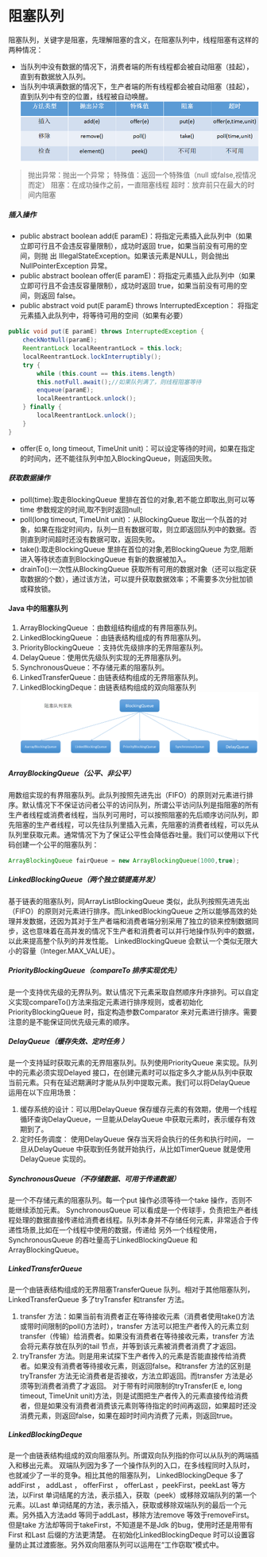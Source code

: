 阻塞队列
====
阻塞队列，关键字是阻塞，先理解阻塞的含义，在阻塞队列中，线程阻塞有这样的两种情况：
* 当队列中没有数据的情况下，消费者端的所有线程都会被自动阻塞（挂起），直到有数据放入队列。
* 当队列中填满数据的情况下，生产者端的所有线程都会被自动阻塞（挂起），直到队列中有空的位置，线程被自动唤醒。
![阻塞队列](./pic/阻塞队列的方法.jpg)
> 抛出异常：抛出一个异常；
特殊值：返回一个特殊值（null 或false,视情况而定）
阻塞：在成功操作之前，一直阻塞线程
超时：放弃前只在最大的时间内阻塞

##### 插入操作
* public abstract boolean add(E paramE)：将指定元素插入此队列中（如果立即可行且不会违反容量限制），成功时返回 true，如果当前没有可用的空间，则抛
出 IllegalStateException。如果该元素是NULL，则会抛出NullPointerException 异常。
* public abstract boolean offer(E paramE)：将指定元素插入此队列中（如果立即可行且不会违反容量限制），成功时返回 true，如果当前没有可用的空间，则返回 false。
* public abstract void put(E paramE) throws InterruptedException： 将指定元素插入此队列中，将等待可用的空间（如果有必要）
```java
public void put(E paramE) throws InterruptedException { 
    checkNotNull(paramE);
    ReentrantLock localReentrantLock = this.lock;
    localReentrantLock.lockInterruptibly();
    try {
        while (this.count == this.items.length)
        this.notFull.await();//如果队列满了，则线程阻塞等待
        enqueue(paramE);
        localReentrantLock.unlock();
    } finally {
        localReentrantLock.unlock();
    }
}
```
* offer(E o, long timeout, TimeUnit unit)：可以设定等待的时间，如果在指定的时间内，还不能往队列中加入BlockingQueue，则返回失败。

##### 获取数据操作
* poll(time):取走BlockingQueue 里排在首位的对象,若不能立即取出,则可以等time 参数规定的时间,取不到时返回null;
* poll(long timeout, TimeUnit unit)：从BlockingQueue 取出一个队首的对象，如果在指定时间内，队列一旦有数据可取，则立即返回队列中的数据。否则直到时间超时还没有数据可取，返回失败。
* take():取走BlockingQueue 里排在首位的对象,若BlockingQueue 为空,阻断进入等待状态直到BlockingQueue 有新的数据被加入。
* drainTo():一次性从BlockingQueue 获取所有可用的数据对象（还可以指定获取数据的个数），通过该方法，可以提升获取数据效率；不需要多次分批加锁或释放锁。

#### Java 中的阻塞队列
1. ArrayBlockingQueue ：由数组结构组成的有界阻塞队列。
2. LinkedBlockingQueue ：由链表结构组成的有界阻塞队列。
3. PriorityBlockingQueue ：支持优先级排序的无界阻塞队列。
4. DelayQueue：使用优先级队列实现的无界阻塞队列。
5. SynchronousQueue：不存储元素的阻塞队列。
6. LinkedTransferQueue：由链表结构组成的无界阻塞队列。
7. LinkedBlockingDeque：由链表结构组成的双向阻塞队列
![java中的阻塞队列](./pic/java中的阻塞队列.jpg)

##### ArrayBlockingQueue（公平、非公平）
用数组实现的有界阻塞队列。此队列按照先进先出（FIFO）的原则对元素进行排序。默认情况下不保证访问者公平的访问队列，所谓公平访问队列是指阻塞的所有生产者线程或消费者线程，当队列可用时，可以按照阻塞的先后顺序访问队列，即先阻塞的生产者线程，可以先往队列里插入元素，先阻塞的消费者线程，可以先从队列里获取元素。通常情况下为了保证公平性会降低吞吐量。我们可以使用以下代码创建一个公平的阻塞队列：
```java
ArrayBlockingQueue fairQueue = new ArrayBlockingQueue(1000,true);
```
##### LinkedBlockingQueue（两个独立锁提高并发）
基于链表的阻塞队列，同ArrayListBlockingQueue 类似，此队列按照先进先出（FIFO）的原则对元素进行排序。而LinkedBlockingQueue 之所以能够高效的处理并发数据，还因为其对于生产者端和消费者端分别采用了独立的锁来控制数据同步，这也意味着在高并发的情况下生产者和消费者可以并行地操作队列中的数据，以此来提高整个队列的并发性能。
LinkedBlockingQueue 会默认一个类似无限大小的容量（Integer.MAX_VALUE）。
##### PriorityBlockingQueue（compareTo 排序实现优先）
是一个支持优先级的无界队列。默认情况下元素采取自然顺序升序排列。可以自定义实现compareTo()方法来指定元素进行排序规则，或者初始化PriorityBlockingQueue 时，指定构造参数Comparator 来对元素进行排序。需要注意的是不能保证同优先级元素的顺序。
##### DelayQueue（缓存失效、定时任务 ）
是一个支持延时获取元素的无界阻塞队列。队列使用PriorityQueue 来实现。队列中的元素必须实现Delayed 接口，在创建元素时可以指定多久才能从队列中获取当前元素。只有在延迟期满时才能从队列中提取元素。我们可以将DelayQueue 运用在以下应用场景：
1. 缓存系统的设计：可以用DelayQueue 保存缓存元素的有效期，使用一个线程循环查询DelayQueue，一旦能从DelayQueue 中获取元素时，表示缓存有效期到了。
1. 定时任务调度： 使用DelayQueue 保存当天将会执行的任务和执行时间， 一旦从DelayQueue 中获取到任务就开始执行，从比如TimerQueue 就是使用DelayQueue 实现的。
##### SynchronousQueue（不存储数据、可用于传递数据）
是一个不存储元素的阻塞队列。每一个put 操作必须等待一个take 操作，否则不能继续添加元素。
SynchronousQueue 可以看成是一个传球手，负责把生产者线程处理的数据直接传递给消费者线程。队列本身并不存储任何元素，非常适合于传递性场景,比如在一个线程中使用的数据，传递给
另外一个线程使用， SynchronousQueue 的吞吐量高于LinkedBlockingQueue 和ArrayBlockingQueue。
##### LinkedTransferQueue
是一个由链表结构组成的无界阻塞TransferQueue 队列。相对于其他阻塞队列，LinkedTransferQueue 多了tryTransfer 和transfer 方法。
1. transfer 方法：如果当前有消费者正在等待接收元素（消费者使用take()方法或带时间限制的poll()方法时），transfer 方法可以把生产者传入的元素立刻transfer（传输）给消费者。如果没有消费者在等待接收元素，transfer 方法会将元素存放在队列的tail 节点，并等到该元素被消费者消费了才返回。
2. tryTransfer 方法。则是用来试探下生产者传入的元素是否能直接传给消费者。如果没有消费者等待接收元素，则返回false。和transfer 方法的区别是tryTransfer 方法无论消费者是否接收，方法立即返回。而transfer 方法是必须等到消费者消费了才返回。
对于带有时间限制的tryTransfer(E e, long timeout, TimeUnit unit)方法，则是试图把生产者传入的元素直接传给消费者，但是如果没有消费者消费该元素则等待指定的时间再返回，如果超时还没消费元素，则返回false，如果在超时时间内消费了元素，则返回true。
##### LinkedBlockingDeque
是一个由链表结构组成的双向阻塞队列。所谓双向队列指的你可以从队列的两端插入和移出元素。
双端队列因为多了一个操作队列的入口，在多线程同时入队时，也就减少了一半的竞争。相比其他的阻塞队列， LinkedBlockingDeque 多了addFirst ， addLast ， offerFirst ， offerLast ，peekFirst，peekLast 等方法，以First 单词结尾的方法，表示插入，获取（peek）或移除双端队列的第一个元素。以Last 单词结尾的方法，表示插入，获取或移除双端队列的最后一个元素。另外插入方法add 等同于addLast，移除方法remove 等效于removeFirst。但是take 方法却等同于takeFirst，不知道是不是Jdk 的bug，使用时还是用带有First 和Last 后缀的方法更清楚。
在初始化LinkedBlockingDeque 时可以设置容量防止其过渡膨胀。另外双向阻塞队列可以运用在“工作窃取”模式中。